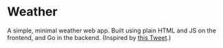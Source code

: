 # Weather

A simple, minimal weather web app. Built using plain HTML and JS on the frontend, and Go in the backend. (Inspired by [this Tweet](https://x.com/Dhanush_Nehru/status/1866174872667222369).)
